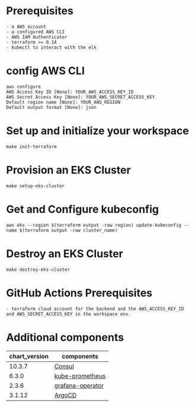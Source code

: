 

# Prerequisites
```
- a AWS account 
- a configured AWS CLI
- AWS IAM Authenticator
- terraform >= 0.14
- kubectl to interact with the elk 
```
# config AWS CLI
```
aws configure
AWS Access Key ID [None]: YOUR_AWS_ACCESS_KEY_ID
AWS Secret Access Key [None]: YOUR_AWS_SECRET_ACCESS_KEY
Default region name [None]: YOUR_AWS_REGION
Default output format [None]: json
```
# Set up and initialize your workspace
```
make init-terraform
```

# Provision an EKS Cluster
```
make setup-eks-cluster
```

# Get and Configure kubeconfig
```
aws eks --region $(terraform output -raw region) update-kubeconfig --name $(terraform output -raw cluster_name) 
```

# Destroy an EKS Cluster
```
make destroy-eks-cluster
```

# GitHub Actions Prerequisites
```
- terraform cloud account for the backend and the AWS_ACCESS_KEY_ID and AWS_SECRET_ACCESS_KEY in the workspace env.
```
# Additional components

| chart_version | components          |
| ------- | ------------------ |
| 10.3.7  | [Consul](https://artifacthub.io/packages/helm/bitnami/consul)|
| 6.3.0  | [kube-prometheus](https://artifacthub.io/packages/helm/bitnami/kube-prometheus)|
| 2.3.6  | [grafana-operator](https://artifacthub.io/packages/helm/bitnami/grafana-operator) |
| 3.1.12  | [ArgoCD](https://artifacthub.io/packages/helm/bitnami/argo-cd) |









